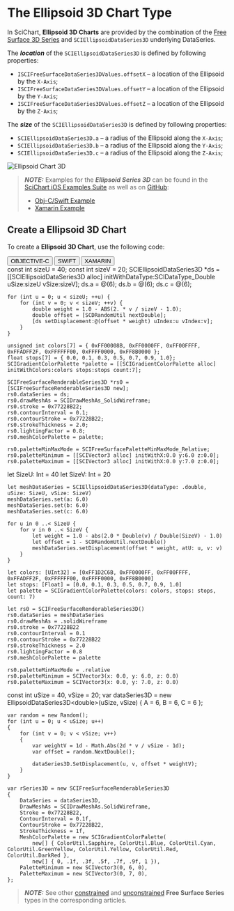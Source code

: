 # The Ellipsoid 3D Chart Type
In SciChart, **Ellipsoid 3D Charts** are provided by the combination of the [Free Surface 3D Series](free-surface-series-3d.html) and `SCIEllipsoidDataSeries3D` underlying DataSeries.

The ***location*** of the `SCIEllipsoidDataSeries3D` is defined by following properties:
- `ISCIFreeSurfaceDataSeries3DValues.offsetX` – a location of the Ellipsoid by the `X-Axis`;
- `ISCIFreeSurfaceDataSeries3DValues.offsetY` – a location of the Ellipsoid by the `Y-Axis`;
- `ISCIFreeSurfaceDataSeries3DValues.offsetZ` – a location of the Ellipsoid by the `Z-Axis`;

The ***size*** of the `SCIEllipsoidDataSeries3D` is defined by following properties:
- `SCIEllipsoidDataSeries3D.a` – a radius of the Ellipsoid along the `X-Axis`;
- `SCIEllipsoidDataSeries3D.b` – a radius of the Ellipsoid along the `Y-Axis`;
- `SCIEllipsoidDataSeries3D.c` – a radius of the Ellipsoid along the `Z-Axis`;

![Ellipsoid Chart 3D](img/chart-types-3d/free-surface-3d-ellipsoid.png)

> **_NOTE:_** Examples for the ***Ellipsoid Series 3D*** can be found in the [SciChart iOS Examples Suite](https://www.scichart.com/examples/ios-chart/) as well as on [GitHub](https://github.com/ABTSoftware/SciChart.iOS.Examples):
> 
> - [Obj-C/Swift Example](https://www.scichart.com/example/ios-3d-chart-example-simple-ellipsoid/)
> - [Xamarin Example](https://www.scichart.com/example/xamarin-3d-chart-example-simple-ellipsoid/)

## Create a Ellipsoid 3D Chart
To create a **Ellipsoid 3D Chart**, use the following code:

<div class="code-snippet-tabs">
  <button class="code-snippet-tab" onclick="showCodeFor(event, 'objectivec')">OBJECTIVE-C</button>
  <button class="code-snippet-tab" onclick="showCodeFor(event, 'swift')">SWIFT</button>
  <button class="code-snippet-tab" onclick="showCodeFor(event, 'cs')">XAMARIN</button>
</div>
<div class="code-snippet" id="objectivec">
    const int sizeU = 40;
    const int sizeV = 20;
    SCIEllipsoidDataSeries3D *ds = [[SCIEllipsoidDataSeries3D alloc] initWithDataType:SCIDataType_Double uSize:sizeU vSize:sizeV];
    ds.a = @(6);
    ds.b = @(6);
    ds.c = @(6);
    
    for (int u = 0; u < sizeU; ++u) {
        for (int v = 0; v < sizeV; ++v) {
            double weight = 1.0 - ABS(2. * v / sizeV - 1.0);
            double offset = [SCDRandomUtil nextDouble];
            [ds setDisplacement:@(offset * weight) uIndex:u vIndex:v];
        }
    }
    
    unsigned int colors[7] = { 0xFF00008B, 0xFF0000FF, 0xFF00FFFF, 0xFFADFF2F, 0xFFFFFF00, 0xFFFF0000, 0xFF8B0000 };
    float stops[7] = { 0.0, 0.1, 0.3, 0.5, 0.7, 0.9, 1.0};
    SCIGradientColorPalette *palette = [[SCIGradientColorPalette alloc] initWithColors:colors stops:stops count:7];
    
    SCIFreeSurfaceRenderableSeries3D *rs0 = [SCIFreeSurfaceRenderableSeries3D new];
    rs0.dataSeries = ds;
    rs0.drawMeshAs = SCIDrawMeshAs_SolidWireframe;
    rs0.stroke = 0x77228B22;
    rs0.contourInterval = 0.1;
    rs0.contourStroke = 0x77228B22;
    rs0.strokeThickness = 2.0;
    rs0.lightingFactor = 0.8;
    rs0.meshColorPalette = palette;
    
    rs0.paletteMinMaxMode = SCIFreeSurfacePaletteMinMaxMode_Relative;
    rs0.paletteMinimum = [[SCIVector3 alloc] initWithX:0.0 y:6.0 z:0.0];
    rs0.paletteMaximum = [[SCIVector3 alloc] initWithX:0.0 y:7.0 z:0.0];
</div>
<div class="code-snippet" id="swift">
    let SizeU: Int = 40
    let SizeV: Int = 20

    let meshDataSeries = SCIEllipsoidDataSeries3D(dataType: .double, uSize: SizeU, vSize: SizeV)
    meshDataSeries.set(a: 6.0)
    meshDataSeries.set(b: 6.0)
    meshDataSeries.set(c: 6.0)
    
    for u in 0 ..< SizeU {
        for v in 0 ..< SizeV {
            let weight = 1.0 - abs(2.0 * Double(v) / Double(SizeV) - 1.0)
            let offset = 1 - SCDRandomUtil.nextDouble()
            meshDataSeries.setDisplacement(offset * weight, atU: u, v: v)
        }
    }
    
    let colors: [UInt32] = [0xFF1D2C6B, 0xFF0000FF, 0xFF00FFFF, 0xFFADFF2F, 0xFFFFFF00, 0xFFFF0000, 0xFF8B0000]
    let stops: [Float] = [0.0, 0.1, 0.3, 0.5, 0.7, 0.9, 1.0]
    let palette = SCIGradientColorPalette(colors: colors, stops: stops, count: 7)
    
    let rs0 = SCIFreeSurfaceRenderableSeries3D()
    rs0.dataSeries = meshDataSeries
    rs0.drawMeshAs = .solidWireframe
    rs0.stroke = 0x77228B22
    rs0.contourInterval = 0.1
    rs0.contourStroke = 0x77228B22
    rs0.strokeThickness = 2.0
    rs0.lightingFactor = 0.8
    rs0.meshColorPalette = palette
    
    rs0.paletteMinMaxMode = .relative
    rs0.paletteMinimum = SCIVector3(x: 0.0, y: 6.0, z: 0.0)
    rs0.paletteMaximum = SCIVector3(x: 0.0, y: 7.0, z: 0.0)
</div>
<div class="code-snippet" id="cs">
    const int uSize = 40, vSize = 20;
    var dataSeries3D = new EllipsoidDataSeries3D&lt;double&gt;(uSize, vSize) { A = 6, B = 6, C = 6 };

    var random = new Random();
    for (int u = 0; u < uSize; u++)
    {
        for (int v = 0; v < vSize; v++)
        {
            var weightV = 1d - Math.Abs(2d * v / vSize - 1d);
            var offset = random.NextDouble();

            dataSeries3D.SetDisplacement(u, v, offset * weightV);
        }
    }

    var rSeries3D = new SCIFreeSurfaceRenderableSeries3D
    {
        DataSeries = dataSeries3D,
        DrawMeshAs = SCIDrawMeshAs.SolidWireframe,
        Stroke = 0x77228B22,
        ContourInterval = 0.1f,
        ContourStroke = 0x77228B22,
        StrokeThickness = 1f,
        MeshColorPalette = new SCIGradientColorPalette(
            new[] { ColorUtil.Sapphire, ColorUtil.Blue, ColorUtil.Cyan, ColorUtil.GreenYellow, ColorUtil.Yellow, ColorUtil.Red, ColorUtil.DarkRed },
            new[] { 0, .1f, .3f, .5f, .7f, .9f, 1 }),
        PaletteMinimum = new SCIVector3(0, 6, 0),
        PaletteMaximum = new SCIVector3(0, 7, 0),
    };
</div>

> **_NOTE:_** See other [constrained](free-surface-series-3d.html#constrained-free-surface-3d-types) and [unconstrained](free-surface-series-3d.html#unconstrained-free-surface-3d-type) **Free Surface Series** types in the corresponding articles.